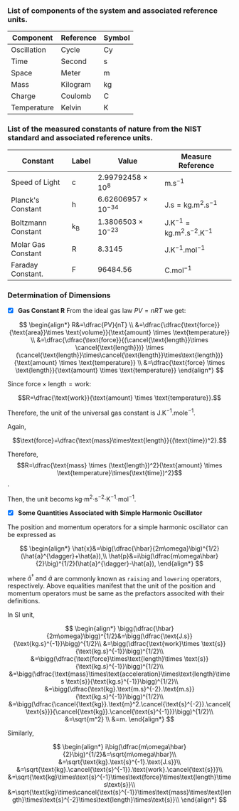 
### List of components of the system and associated reference units.

| Component       | Reference       | Symbol          |
| --------------- | --------------- | --------------- |
| Oscillation     | Cycle           | Cy              |
| Time            | Second          | s               |
| Space           | Meter           | m               |
| Mass            | Kilogram        | kg              |
| Charge          | Coulomb         | C               |
| Temperature     | Kelvin          | K               |

### List of the measured constants of nature from the NIST standard and associated reference units. 

| Constant        | Label           | Value           | Measure Reference   |
| --------------- | --------------- | --------------- | ------------------ |
| Speed of Light  | c               | 2.99792458 $\times$ 10$^8$ | $\text{m.s}^{-1}$ | 
| Planck's Constant| h              | 6.62606957 $\times$ 10$^{-34}$ | $\text{J.s} = \text{kg.m}^2.\text{s}^{-1}$|
| Boltzmann Constant | k$_{\text{B}}$ | 1.3806503 $\times$ 10$^{-23}$ | $\text{J.K}^{-1} = \text{kg.m}^2.\text{s}^{-2}.\text{K}^{-1}$ |
| Molar Gas Constant | R | 8.3145   | $\text{J.K}^{-1}.\text{mol}^{-1}$|
| Faraday Constant.  | F | 96484.56 | $\text{C.mol}^{-1}$|

### Determination of Dimensions

- [X] **Gas Constant R**
From the ideal gas law $PV = nRT$ we get:

$$
\begin{align*}
R&=\dfrac{PV}{nT} \\
&=\dfrac{\dfrac{\text{force}}{\text{area}}\times \text{volume}}{\text{amount} \times \text{temperature}} \\
&=\dfrac{\dfrac{\text{force}}{(\cancel{\text{length}}\times \cancel{\text{length}})} \times (\cancel{\text{length}}\times\cancel{\text{length}}\times\text{length})}{\text{amount} \times \text{temperature}} \\
&=\dfrac{\text{force} \times \text{length}}{\text{amount} \times \text{temperature}}
\end{align*}
$$

Since $\text{force} \times \text{length} = \text{work}$:

$$R=\dfrac{\text{work}}{\text{amount} \times \text{temperature}}.$$

Therefore, the unit of the universal gas constant is $\text{J.K}^{-1}.\text{mole}^{-1}.$

Again,

$$\text{force}=\dfrac{\text{mass}\times\text{length}}{(\text{time})^2}.$$

Therefore,
$$R=\dfrac{\text{mass} \times (\text{length})^2}{\text{amount} \times \text{temperature}\times(\text{time})^2}$$.

Then, the unit becoms kg⋅m$^2$⋅s$^{−2}$⋅K$^{−1}$⋅mol$^{−1}$.

- [X] **Some Quantities Associated with Simple Harmonic Oscillator**

The position and momentum operators for a simple harmonic oscillator can be expressed as

$$
\begin{align*}
\hat{x}&=\big(\dfrac{\hbar}{2m\omega}\big)^{1/2}(\hat{a}^{\dagger}+\hat{a}),\\
\hat{p}&=i\big(\dfrac{m\omega\hbar}{2}\big)^{1/2}(\hat{a}^{\dagger}-\hat{a}),
\end{align*}
$$

where $\hat{a}^{\dagger} \ \text{and} \ \hat{a}$ are commonly known as `raising` and `lowering` operators, respectively. Above equalities manifest that the unit of the position and momentum operators must be same as the prefactors associted with their definitions.

In SI unit,

$$
\begin{align*}
\bigg(\dfrac{\hbar}{2m\omega}\bigg)^{1/2}&=\bigg(\dfrac{\text{J.s}}{\text{kg.s}^{-1}}\bigg)^{1/2}\\
&=\bigg(\dfrac{\text{work}\times \text{s}}{\text{kg.s}^{-1}}\bigg)^{1/2}\\
&=\bigg(\dfrac{\text{force}\times\text{length}\times \text{s}}{\text{kg.s}^{-1}}\bigg)^{1/2}\\
&=\bigg(\dfrac{\text{mass}\times\text{acceleration}\times\text{length}\times \text{s}}{\text{kg.s}^{-1}}\bigg)^{1/2}\\
&=\bigg(\dfrac{\text{kg}.\text{m.s}^{-2}.\text{m.s}}{\text{kg.s}^{-1}}\bigg)^{1/2}\\
&=\bigg(\dfrac{\cancel{\text{kg}}.\text{m}^2.\cancel{\text{s}^{-2}}.\cancel{\text{s}}}{\cancel{\text{kg}}.\cancel{\text{s}^{-1}}}\bigg)^{1/2}\\
&=\sqrt{m^2} \\
&=m.
\end{align*}
$$

Similarly,

$$
\begin{align*}
i\big(\dfrac{m\omega\hbar}{2}\big)^{1/2}&=\sqrt{m\omega\hbar}\\
&=\sqrt{\text{kg}.\text{s}^{-1}.\text{J.s}}\\
&=\sqrt{\text{kg}.\cancel{\text{s}^{-1}}.\text{work}.\cancel{\text{s}}}\\
&=\sqrt{\text{kg}\times\text{s}^{-1}\times\text{force}\times\text{length}\times\text{s}}\\
&=\sqrt{\text{kg}\times\cancel{\text{s}^{-1}}\times\text{mass}\times\text{length}\times\text{s}^{-2}\times\text{length}\times\text{s}}\\
\end{align*}
$$




